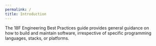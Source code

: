 ```yaml
---
permalink: /
title: Introduction
---
```

The 18F Engineering Best Practices guide provides general guidance on how to
build and maintain software, irrespective of specific programming languages,
stacks, or platforms.
